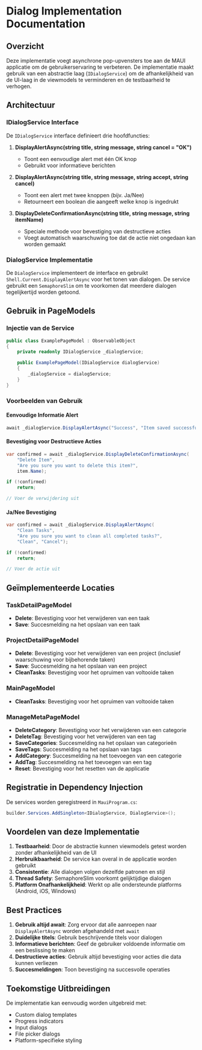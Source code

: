 # Dialog Implementation Documentation

## Overzicht

Deze implementatie voegt asynchrone pop-upvensters toe aan de MAUI applicatie om de gebruikerservaring te verbeteren. De implementatie maakt gebruik van een abstractie laag (`IDialogService`) om de afhankelijkheid van de UI-laag in de viewmodels te verminderen en de testbaarheid te verhogen.

## Architectuur

### IDialogService Interface

De `IDialogService` interface definieert drie hoofdfuncties:

1. **DisplayAlertAsync(string title, string message, string cancel = "OK")**
   - Toont een eenvoudige alert met één OK knop
   - Gebruikt voor informatieve berichten

2. **DisplayAlertAsync(string title, string message, string accept, string cancel)**
   - Toont een alert met twee knoppen (bijv. Ja/Nee)
   - Retourneert een boolean die aangeeft welke knop is ingedrukt

3. **DisplayDeleteConfirmationAsync(string title, string message, string itemName)**
   - Speciale methode voor bevestiging van destructieve acties
   - Voegt automatisch waarschuwing toe dat de actie niet ongedaan kan worden gemaakt

### DialogService Implementatie

De `DialogService` implementeert de interface en gebruikt `Shell.Current.DisplayAlertAsync` voor het tonen van dialogen. De service gebruikt een `SemaphoreSlim` om te voorkomen dat meerdere dialogen tegelijkertijd worden getoond.

## Gebruik in PageModels

### Injectie van de Service

```csharp
public class ExamplePageModel : ObservableObject
{
    private readonly IDialogService _dialogService;

    public ExamplePageModel(IDialogService dialogService)
    {
        _dialogService = dialogService;
    }
}
```

### Voorbeelden van Gebruik

#### Eenvoudige Informatie Alert
```csharp
await _dialogService.DisplayAlertAsync("Success", "Item saved successfully!", "OK");
```

#### Bevestiging voor Destructieve Acties
```csharp
var confirmed = await _dialogService.DisplayDeleteConfirmationAsync(
    "Delete Item", 
    "Are you sure you want to delete this item?", 
    item.Name);

if (!confirmed)
    return;

// Voer de verwijdering uit
```

#### Ja/Nee Bevestiging
```csharp
var confirmed = await _dialogService.DisplayAlertAsync(
    "Clean Tasks", 
    "Are you sure you want to clean all completed tasks?", 
    "Clean", "Cancel");

if (!confirmed)
    return;

// Voer de actie uit
```

## Geïmplementeerde Locaties

### TaskDetailPageModel
- **Delete**: Bevestiging voor het verwijderen van een taak
- **Save**: Succesmelding na het opslaan van een taak

### ProjectDetailPageModel
- **Delete**: Bevestiging voor het verwijderen van een project (inclusief waarschuwing voor bijbehorende taken)
- **Save**: Succesmelding na het opslaan van een project
- **CleanTasks**: Bevestiging voor het opruimen van voltooide taken

### MainPageModel
- **CleanTasks**: Bevestiging voor het opruimen van voltooide taken

### ManageMetaPageModel
- **DeleteCategory**: Bevestiging voor het verwijderen van een categorie
- **DeleteTag**: Bevestiging voor het verwijderen van een tag
- **SaveCategories**: Succesmelding na het opslaan van categorieën
- **SaveTags**: Succesmelding na het opslaan van tags
- **AddCategory**: Succesmelding na het toevoegen van een categorie
- **AddTag**: Succesmelding na het toevoegen van een tag
- **Reset**: Bevestiging voor het resetten van de applicatie

## Registratie in Dependency Injection

De services worden geregistreerd in `MauiProgram.cs`:

```csharp
builder.Services.AddSingleton<IDialogService, DialogService>();
```

## Voordelen van deze Implementatie

1. **Testbaarheid**: Door de abstractie kunnen viewmodels getest worden zonder afhankelijkheid van de UI
2. **Herbruikbaarheid**: De service kan overal in de applicatie worden gebruikt
3. **Consistentie**: Alle dialogen volgen dezelfde patronen en stijl
4. **Thread Safety**: SemaphoreSlim voorkomt gelijktijdige dialogen
5. **Platform Onafhankelijkheid**: Werkt op alle ondersteunde platforms (Android, iOS, Windows)

## Best Practices

1. **Gebruik altijd await**: Zorg ervoor dat alle aanroepen naar `DisplayAlertAsync` worden afgehandeld met `await`
2. **Duidelijke titels**: Gebruik beschrijvende titels voor dialogen
3. **Informatieve berichten**: Geef de gebruiker voldoende informatie om een beslissing te maken
4. **Destructieve acties**: Gebruik altijd bevestiging voor acties die data kunnen verliezen
5. **Succesmeldingen**: Toon bevestiging na succesvolle operaties

## Toekomstige Uitbreidingen

De implementatie kan eenvoudig worden uitgebreid met:
- Custom dialog templates
- Progress indicators
- Input dialogs
- File picker dialogs
- Platform-specifieke styling
